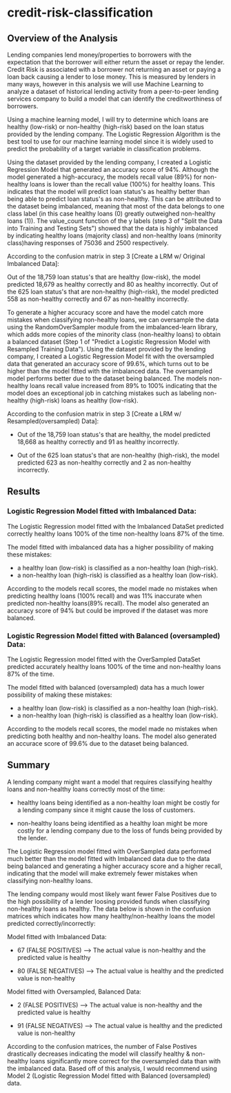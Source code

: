 # credit-risk-classification

## Overview of the Analysis

Lending companies lend money/properties to borrowers with the expectation that the borrower will either return the asset or repay the lender. Credit Risk is
associated with a borrower not returning an asset or paying a loan back causing a lender to lose money. This is measured by lenders in many ways, however in
this analysis we will use Machine Learning to analyze a dataset of historical lending activity from a peer-to-peer lending services company to build a model
that can identify the creditworthiness of borrowers.


Using a machine learning model, I will try to determine which loans are healthy (low-risk) or non-healthy (high-risk) based on the loan status provided by the
lending company. The Logistic Regression Algorithm is the best tool to use for our machine learning model since it is widely used to predict the probability of
a target variable in classification problems.

Using the dataset provided by the lending company, I created a Logistic Regression Model that generated an accuracy score of 94%. Although the model generated
a high-accuracy, the models recall value (89%) for non-healthy loans is lower than the recall value (100%) for healthy loans. This indicates that the model
will predict loan status's as healthy better than being able to predict loan status's as non-healthy. This can be attributed to the dataset being imbalanced,
meaning that most of the data belongs to one class label (in this case healthy loans (0) greatly outweighed non-healthy loans (1)). The value_count function of
the y labels (step 3 of "Split the Data into Training and Testing Sets") showed that the data is highly imbalanced by indicating healthy loans (majority class)
and non-healthy loans (minority class)having responses of 75036 and 2500 respectively.

According to the confusion matrix in step 3 [Create a LRM w/ Original Imbalanced Data]:

Out of the 18,759 loan status's that are healthy (low-risk), the model predicted 18,679 as healthy correctly and 80 as healthy incorrectly. Out of the 625 loan
status's that are non-healthy (high-risk), the model predicted 558 as non-healthy correctly and 67 as non-healthy incorrectly.

To generate a higher accuracy score and have the model catch more mistakes when classifying non-healthy loans, we can oversample the data using the
RandomOverSampler module from the imbalanced-learn library, which adds more copies of the minority class (non-healthy loans) to obtain a balanced dataset (Step
1 of "Predict a Logistic Regression Model with Resampled Training Data"). Using the dataset provided by the lending company, I created a Logistic Regression
Model fit with the oversampled data that generated an accuracy score of 99.6%, which turns out to be higher than the model fitted with the imbalanced data. The
oversampled model performs better due to the dataset being balanced. The models non-healthy loans recall value increased from 89% to 100% indicating that the
model does an exceptional job in catching mistakes such as labeling non-healthy (high-risk) loans as healthy (low-risk).

According to the confusion matrix in step 3 [Create a LRM w/ Resampled(oversampled) Data]:

* Out of the 18,759 loan status's that are healthy, the model predicted 18,668 as healthy correctly and 91 as healthy incorrectly.

* Out of the 625 loan status's that are non-healthy (high-risk), the model predicted 623 as non-healthy correctly and 2 as non-healthy incorrectly.



## Results


### Logistic Regression Model fitted with Imbalanced Data:


The Logistic Regression model fitted with the Imbalanced DataSet predicted correctly healthy loans 100% of the time non-healthy loans 87% of the time.


The model fitted with imbalanced data has a higher possibility of making these mistakes:

* a healthy loan (low-risk) is classified as a non-healthy loan (high-risk).
* a non-healthy loan (high-risk) is classified as a healthy loan (low-risk).

According to the models recall scores, the model made no mistakes when predicting healthy loans (100% recall) and was 11% inaccurate when predicted non-healthy loans(89% recall). The model also generated an accuracy score of 94% but could be improved if the dataset was more balanced.



### Logistic Regression Model fitted with Balanced (oversampled) Data:


The Logistic Regression model fitted with the OverSampled DataSet predicted accurately healthy loans 100% of the time and non-healthy loans 87% of the time.


The model fitted with balanced (oversampled) data has a much lower possibility of making these mistakes:

* a healthy loan (low-risk) is classified as a non-healthy loan (high-risk).
* a non-healthy loan (high-risk) is classified as a healthy loan (low-risk).

According to the models recall scores, the model made no mistakes when predicting both healthy and non-healthy loans. The model also generated an accurace score of 99.6% due to the dataset being balanced.

## Summary


A lending company might want a model that requires classifying healthy loans and non-healthy loans correctly most of the time:

* healthy loans being identified as a non-healthy loan might be costly for a lending company since it might cause the loss of customers.

* non-healthy loans being identified as a healthy loan might be more costly for a lending company due to the loss of funds being provided by the lender.

The Logistic Regression model fitted with OverSampled data performed much better than the model fitted with Imbalanced data due to the data being balanced and generating a higher accuracy score and a higher recall, indicating that the model will make extremely fewer mistakes when classifying non-healthy loans.


The lending company would most likely want fewer False Positives due to the high possibility of a lender loosing provided funds when classifying non-healthy loans as healthy. The data below is shown in the confusion matrices which indicates how many healthy/non-healthy loans the model predicted correctly/incorrectly:

Model fitted with Imbalanced Data:

* 67 (FALSE POSITIVES) --> The actual value is non-healthy and the predicted value is healthy

* 80 (FALSE NEGATIVES) --> The actual value is healthy and the predicted value is non-healthy


Model fitted with Oversampled, Balanced Data:

* 2 (FALSE POSITIVES) --> The actual value is non-healthy and the predicted value is healthy

* 91 (FALSE NEGATIVES) --> The actual value is healthy and the predicted value is non-healthy

According to the confusion matrices, the number of False Postives drastically decreases indicating the model will classify healthy & non-healthy loans significantly more correct for the oversampled data than with the imbalanced data. Based off of this analysis, I would recommend using Model 2 (Logistic Regression Model fitted with Balanced (oversampled) data.
